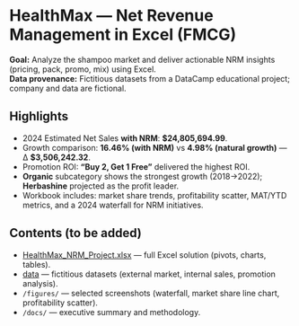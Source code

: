 # HealthMax — Net Revenue Management in Excel (FMCG)

**Goal:** Analyze the shampoo market and deliver actionable NRM insights (pricing, pack, promo, mix) using Excel.  
**Data provenance:** Fictitious datasets from a DataCamp educational project; company and data are fictional.

## Highlights
- 2024 Estimated Net Sales **with NRM**: **$24,805,694.99**.  
- Growth comparison: **16.46% (with NRM)** vs **4.98% (natural growth)** — Δ **$3,506,242.32**.  
- Promotion ROI: **“Buy 2, Get 1 Free”** delivered the highest ROI.  
- **Organic** subcategory shows the strongest growth (2018→2022); **Herbashine** projected as the profit leader.  
- Workbook includes: market share trends, profitability scatter, MAT/YTD metrics, and a 2024 waterfall for NRM initiatives.

## Contents (to be added)
- [HealthMax_NRM_Project.xlsx](PK) — full Excel solution (pivots, charts, tables).  
- [data](data) — fictitious datasets (external market, internal sales, promotion analysis).  
- `/figures/` — selected screenshots (waterfall, market share line chart, profitability scatter).  
- `/docs/` — executive summary and methodology.
